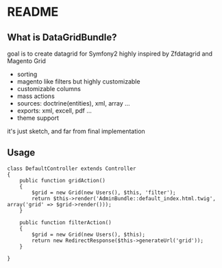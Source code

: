 README
======

What is DataGridBundle?
-----------------

goal is to create datagrid for Symfony2 highly inspired by Zfdatagrid and Magento Grid

 - sorting
 - magento like filters but highly customizable
 - customizable columns
 - mass actions
 - sources: doctrine(entities), xml, array ...
 - exports: xml, excell, pdf ...
 - theme support


it's just sketch, and far from final implementation

Usage
-----

    class DefaultController extends Controller
    {
        public function gridAction()
        {
            $grid = new Grid(new Users(), $this, 'filter');
            return $this->render('AdminBundle::default_index.html.twig', array('grid' => $grid->render()));
        }

        public function filterAction()
        {
            $grid = new Grid(new Users(), $this);
            return new RedirectResponse($this->generateUrl('grid'));
        }

    }